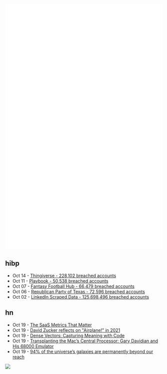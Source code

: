 ![Metrics](https://raw.githubusercontent.com/phixion/phixion/master/metrics.svg)

## hibp

<!--
for https://github.com/phixion/phixion/blob/main/.github/workflows/feeds.yml
-->
<!--START_SECTION:haveibeenpwnd-->
- Oct 14 - [Thingiverse - 228,102 breached accounts](https://haveibeenpwned.com/PwnedWebsites#Thingiverse)
- Oct 11 - [Playbook - 50,538 breached accounts](https://haveibeenpwned.com/PwnedWebsites#Playbook)
- Oct 07 - [Fantasy Football Hub - 66,479 breached accounts](https://haveibeenpwned.com/PwnedWebsites#FantasyFootballHub)
- Oct 06 - [Republican Party of Texas - 72,596 breached accounts](https://haveibeenpwned.com/PwnedWebsites#RepublicanPartyOfTexas)
- Oct 02 - [LinkedIn Scraped Data - 125,698,496 breached accounts](https://haveibeenpwned.com/PwnedWebsites#LinkedInScrape)
<!--END_SECTION:haveibeenpwnd-->

## hn

<!--
for https://github.com/phixion/phixion/blob/main/.github/workflows/feeds.yml
-->
<!--START_SECTION:hn-->
- Oct 19 - [The SaaS Metrics That Matter](https://sacks.substack.com/p/the-saas-metrics-that-matter)
- Oct 19 - [David Zucker reflects on "Airplane!" in 2021](https://www.commentary.org/articles/david-zucker/wokeness_destroys-comedy/)
- Oct 19 - [Dense Vectors: Capturing Meaning with Code](https://www.pinecone.io/learn/dense-vector-embeddings-nlp/)
- Oct 19 - [Transplanting the Mac’s Central Processor: Gary Davidian and His 68000 Emulator](https://computerhistory.org/blog/transplanting-the-macs-central-processor-gary-davidian-and-his-68000-emulator/)
- Oct 19 - [94% of the universe’s galaxies are permanently beyond our reach](https://bigthink.com/starts-with-a-bang/universes-galaxies-unreachable/)
<!--END_SECTION:hn-->

<!--
for https://yhype.me
-->
![](https://hit.yhype.me/github/profile?user_id=13013670)
